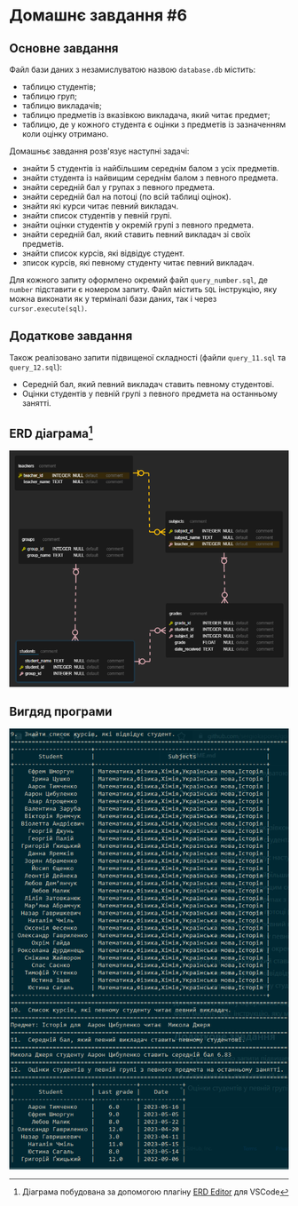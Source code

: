 # Домашнє завдання #6

## Основне завдання

Файл бази даних з незамислуватою назвою `database.db` містить:

- таблицю студентів;
- таблицю груп;
- таблицю викладачів;
- таблицю предметів із вказівкою викладача, який читає предмет;
- таблицю, де у кожного студента є оцінки з предметів із зазначенням коли оцінку отримано.

Домашньє завдання розв'язує наступні задачі:

- знайти 5 студентів із найбільшим середнім балом з усіх предметів.
- знайти студента із найвищим середнім балом з певного предмета.
- знайти середній бал у групах з певного предмета.
- знайти середній бал на потоці (по всій таблиці оцінок).
- знайти які курси читає певний викладач.
- знайти список студентів у певній групі.
- знайти оцінки студентів у окремій групі з певного предмета.
- знайти середній бал, який ставить певний викладач зі своїх предметів.
- знайти список курсів, які відвідує студент.
- зписок курсів, які певному студенту читає певний викладач.

Для кожного запиту оформлено окремий файл `query_number.sql`, де `number` підставити є номером запиту. Файл містить `SQL` інструкцію,
яку можна виконати як у терміналі бази даних, так і через `cursor.execute(sql)`.

## Додаткове завдання

Також реалізовано запити підвищеної складності (файли `query_11.sql` та `query_12.sql`):

- Середній бал, який певний викладач ставить певному студентові.
- Оцінки студентів у певній групі з певного предмета на останньому занятті.

## ERD діаграма[^1]

![ERD діаграма](./pictures/relations.png)

[^1]: Діаграма побудована за допомогою плагіну [ERD Editor](https://marketplace.visualstudio.com/items?itemName=dineug.vuerd-vscode) для VSCode

## Вигдяд програми

![Вигляд програми](./pictures/exapmle.png)
